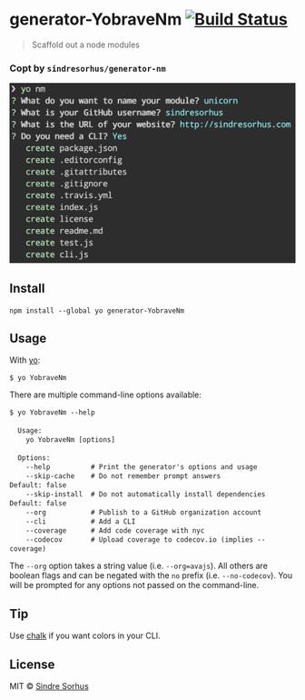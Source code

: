 # generator-YobraveNm [![Build Status](https://travis-ci.org/sindresorhus/generator-YobraveNm.svg?branch=master)](https://travis-ci.org/chinanf-boy/generator-YobraveNm)

> Scaffold out a node modules

### Copt by `sindresorhus/generator-nm`

![](screenshot.png)


## Install

```
npm install --global yo generator-YobraveNm
```


## Usage

With [yo](https://github.com/yeoman/yo):

```
$ yo YobraveNm
```

There are multiple command-line options available:

```
$ yo YobraveNm --help

  Usage:
    yo YobraveNm [options]

  Options:
    --help          # Print the generator's options and usage
    --skip-cache    # Do not remember prompt answers                      Default: false
    --skip-install  # Do not automatically install dependencies           Default: false
    --org           # Publish to a GitHub organization account
    --cli           # Add a CLI
    --coverage      # Add code coverage with nyc
    --codecov       # Upload coverage to codecov.io (implies --coverage)
```

The `--org` option takes a string value (i.e. `--org=avajs`). All others are boolean flags and can be negated with the `no` prefix (i.e. `--no-codecov`). You will be prompted for any options not passed on the command-line.


## Tip

Use [chalk](https://github.com/sindresorhus/chalk) if you want colors in your CLI.


## License

MIT © [Sindre Sorhus](https://sindresorhus.com)
